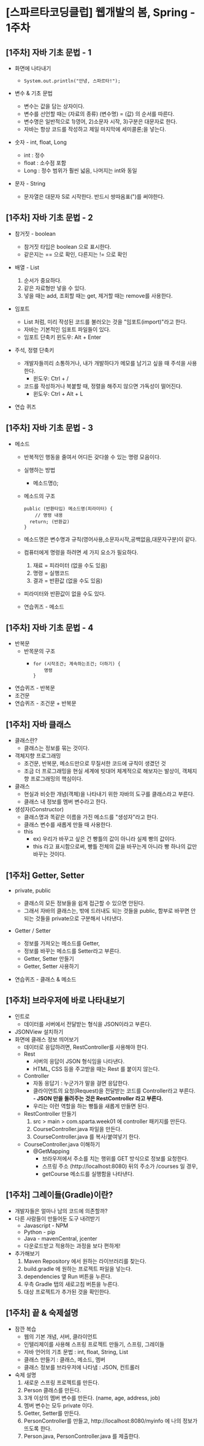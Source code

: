 # [스파르타코딩클럽] 웹개발의 봄, Spring - 1주차
## [1주차] 자바 기초 문법 - 1

- 화면에 나타내기
  - ```System.out.println("안녕, 스파르타!");```

- 변수 & 기초 문법
    - 변수는 값을 담는 상자이다.
    - 변수를 선언할 때는 (자료의 종류) (변수명) = (값) 의 순서를 따른다.
    - 변수명은 일반적으로 1)영어, 2)소문자 시작, 3)구분은 대문자로 한다.
    - 자바는 항상 코드를 작성하고 제일 마지막에 세미콜론;을 넣는다.
  
- 숫자 - int, float, Long
  - int : 정수
  - float : 소수점 포함
  - Long : 정수 범위가 훨씬 넓음, 나머지는 int와 동일
  
- 문자 - String
  - 문자열은 대문자 S로 시작한다. 반드시 쌍따옴표(")를 써야한다.


## [1주차] 자바 기초 문법 - 2

- 참거짓 - boolean
  - 참거짓 타입은 boolean 으로 표시한다.
  - 같은지는 == 으로 확인, 다른지는 != 으로 확인
  
- 배열 - List
  1. 순서가 중요하다.
  2. 같은 자료형만 넣을 수 있다.
  3. 넣을 때는 add, 조회할 때는 get, 제거할 때는 remove를 사용한다.
  
- 임포트 
  - List 처럼, 미리 작성된 코드를 불러오는 것을 "임포트(import)"라고 한다.
  - 자바는 기본적인 임포트 파일들이 있다.
  - 임포트 단축키 윈도우: Alt + Enter
  
- 주석, 정렬 단축키
  - 개발자들끼리 소통하거나, 내가 개발하다가 메모를 남기고 싶을 때 주석을 사용한다.
    - 윈도우: Ctrl + /
  - 코드를 작성하거나 복붙할 때, 정렬을 해주지 않으면 가독성이 떨어진다.
    - 윈도우: Ctrl + Alt + L
  
- 연습 퀴즈

## [1주차] 자바 기초 문법 - 3
- 메소드
  - 반복적인 행동을 줄여서 어디든 갖다쓸 수 있는 명령 모음이다.
  
  - 실행하는 방법
    - 메소드명();
    
  - 메소드의 구조
    ```
    public (반환타입) 메소드명(피라미터) {
        // 명령 내용
      return; (반환값)
    }
    
  - 메소드명은 변수명과 규칙(영어사용,소문자시작,공백없음,대문자구분)이 같다.

  - 컴퓨터에게 명령을 하려면 세 가지 요소가 필요하다.
    1. 재료 = 피라미터 (없을 수도 있음)
    2. 명령 = 실행코드
    3. 결과 = 반환값 (없을 수도 있음)

  - 피라미터와 반환값이 없을 수도 있다.
  - 연습퀴즈 - 메소드

## [1주차] 자바 기초 문법 - 4
- 반복문
  - 반목문의 구조
    - ```
      for (시작조건; 계속하는조건; 더하기) {
          명령
      }
- 연습퀴즈 - 반복문
- 조건문
- 연습퀴즈 - 조건문 + 반복문

## [1주차] 자바 클래스
- 클래스란?
  - 클래스는 정보를 묶는 것이다.
- 객체지향 프로그래밍
  - 조건문, 반복문, 메소드만으로 무질서한 코드에 규칙이 생겼던 것
  - 조금 더 프로그래밍을 현실 세계에 빗대어 체계적으로 해보자는 발상이, 객체지향 프로그래밍의 핵심이다.
- 클래스
  - 현실과 비슷한 개념(객체)을 나타내기 위한 자바의 도구를 클래스라고 부른다.
  - 클래스 내 정보를 멤버 변수라고 한다.
- 생성자(Constructor)
  - 클래스명과 똑같은 이름을 가진 메소드를 "생성자"라고 한다.
  - 클래스 변수를 새롭게 만들 때 사용한다.
  - this
    - ex) 우리가 바꾸고 싶은 건 빵틀의 값이 아니라 실제 빵의 값이다.
    - this 라고 표시함으로써, 빵틀 전체의 값을 바꾸는게 아니라 빵 하나의 값만 바꾸는 것이다.


## [1주차] Getter, Setter
- private, public
  - 클래스의 모든 정보들을 쉽게 접근할 수 있으면 안된다.
  - 그래서 자바의 클래스는, 밖에 드러내도 되는 것들을 public, 함부로 바꾸면 안되는 것들을 private으로 구분해서 나타낸다.
  
- Getter / Setter
  - 정보를 가져오는 메소드를 Getter,
  - 정보를 바꾸는 메소드를 Setter라고 부른다.
  - Getter, Setter 만들기
  - Getter, Setter 사용하기
- 연습퀴즈 - 클래스 & 메소드


## [1주차] 브라우저에 바로 나타내보기
- 인트로
  - 데이터를 서버에서 전달받는 형식을 JSON이라고 부른다.
- JSONView 설치하기
- 화면에 클래스 정보 띄어보기
  - 데이터로 응답하려면, RestController를 사용해야 한다.
  - Rest
    - 서버의 응답이 JSON 형식임을 나타낸다.
    - HTML, CSS 등을 주고받을 때는 Rest 를 붙이지 않는다.
  - Controller
    - 자동 응답기 : 누군가가 말을 걸면 응답한다.
    - 클라이언트의 요청(Request)을 전달받는 코드를 Controller라고 부른다.
      **- JSON 만을 돌려주는 것은 RestController 라고 부른다.**
    - 우리는 이런 역할을 하는 빵틀을 새롭게 만들면 된다.
  - RestController 만들기
    1. src > main > com.sparta.week01 에 controller 패키지를 만든다.
    2. CourseController.java 파일을 만든다.
    3. CourseController.java 를 복사/붙여넣기 한다.
  - CourseController.java 이해하기
    - @GetMapping
      - 브라우저에서 주소를 치는 행위를 GET 방식으로 정보를 요청한다.
      - 스프링 주소 (http://localhost:8080) 뒤의 주소가 /courses 일 경우,
      - getCourse 메소드를 실행함을 나타낸다.


## [1주차] 그레이들(Gradle)이란?
- 개발자들은 얼마나 남의 코드에 의존할까?
- 다른 사람들이 만들어둔 도구 내려받기
  - Javascript - NPM
  - Python - pip
  - Java - mavenCentral, jcenter
  - 다운로드받고 적용하는 과정을 보다 편하게!
- 추가해보기
  1. Maven Repository 에서 원하는 라이브러리를 찾는다.
  2. build.gradle 에 원하는 프로젝트 파일을 넣는다.
  3. dependencies 옆 Run 버튼을 누른다.
  4. 우측 Gradle 탭의 새로고침 버튼을 누른다.
  5. 대상 프로젝트가 추가된 것을 확인한다.


## [1주차] 끝 & 숙제설명
- 잠깐 복습
  - 웹의 기본 개념, 서버, 클라이언트
  - 인텔리제이를 사용해 스프링 프로젝트 만들기, 스프링, 그레이들
  - 자바 언어의 기초 문법 : int, float, String, List
  - 클래스 만들기 : 클래스, 메소드, 멤버
  - 클래스 정보를 브라우저에 나타냄 : JSON, 컨트롤러
- 숙제 설명
  1. 새로운 스프링 프로젝트를 만든다. 
  2. Person 클래스를 만든다.
  3. 3개 이상의 멤버 변수를 만든다. (name, age, address, job)
  4. 멤버 변수는 모두 private 이다.
  5. Getter, Setter를 만든다.
  6. PersonController를 만들고, http://localhost:8080/myinfo 에 나의 정보가 뜨도록 한다.
  7. Person.java, PersonController.java 를 제출한다.
